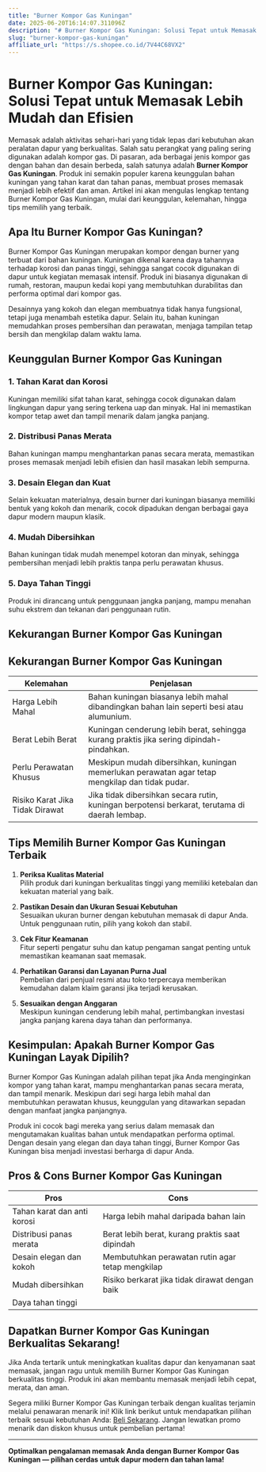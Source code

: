 ```yaml
---
title: "Burner Kompor Gas Kuningan"
date: 2025-06-20T16:14:07.311096Z
description: "# Burner Kompor Gas Kuningan: Solusi Tepat untuk Memasak Lebih Mudah dan Efisien..."
slug: "burner-kompor-gas-kuningan"
affiliate_url: "https://s.shopee.co.id/7V44C68VX2"
---
```

# Burner Kompor Gas Kuningan: Solusi Tepat untuk Memasak Lebih Mudah dan Efisien

Memasak adalah aktivitas sehari-hari yang tidak lepas dari kebutuhan akan peralatan dapur yang berkualitas. Salah satu perangkat yang paling sering digunakan adalah kompor gas. Di pasaran, ada berbagai jenis kompor gas dengan bahan dan desain berbeda, salah satunya adalah **Burner Kompor Gas Kuningan**. Produk ini semakin populer karena keunggulan bahan kuningan yang tahan karat dan tahan panas, membuat proses memasak menjadi lebih efektif dan aman. Artikel ini akan mengulas lengkap tentang Burner Kompor Gas Kuningan, mulai dari keunggulan, kelemahan, hingga tips memilih yang terbaik.

## Apa Itu Burner Kompor Gas Kuningan?

Burner Kompor Gas Kuningan merupakan kompor dengan burner yang terbuat dari bahan kuningan. Kuningan dikenal karena daya tahannya terhadap korosi dan panas tinggi, sehingga sangat cocok digunakan di dapur untuk kegiatan memasak intensif. Produk ini biasanya digunakan di rumah, restoran, maupun kedai kopi yang membutuhkan durabilitas dan performa optimal dari kompor gas.

Desainnya yang kokoh dan elegan membuatnya tidak hanya fungsional, tetapi juga menambah estetika dapur. Selain itu, bahan kuningan memudahkan proses pembersihan dan perawatan, menjaga tampilan tetap bersih dan mengkilap dalam waktu lama.

## Keunggulan Burner Kompor Gas Kuningan

### 1. **Tahan Karat dan Korosi**

Kuningan memiliki sifat tahan karat, sehingga cocok digunakan dalam lingkungan dapur yang sering terkena uap dan minyak. Hal ini memastikan kompor tetap awet dan tampil menarik dalam jangka panjang.

### 2. **Distribusi Panas Merata**

Bahan kuningan mampu menghantarkan panas secara merata, memastikan proses memasak menjadi lebih efisien dan hasil masakan lebih sempurna.

### 3. **Desain Elegan dan Kuat**

Selain kekuatan materialnya, desain burner dari kuningan biasanya memiliki bentuk yang kokoh dan menarik, cocok dipadukan dengan berbagai gaya dapur modern maupun klasik.

### 4. **Mudah Dibersihkan**

Bahan kuningan tidak mudah menempel kotoran dan minyak, sehingga pembersihan menjadi lebih praktis tanpa perlu perawatan khusus.

### 5. **Daya Tahan Tinggi**

Produk ini dirancang untuk penggunaan jangka panjang, mampu menahan suhu ekstrem dan tekanan dari penggunaan rutin.

## Kekurangan Burner Kompor Gas Kuningan

## Kekurangan Burner Kompor Gas Kuningan

| Kelemahan                     | Penjelasan                                                                 |
|------------------------------|---------------------------------------------------------------------------|
| Harga Lebih Mahal          | Bahan kuningan biasanya lebih mahal dibandingkan bahan lain seperti besi atau alumunium. |
| Berat Lebih Berat          | Kuningan cenderung lebih berat, sehingga kurang praktis jika sering dipindah-pindahkan.  |
| Perlu Perawatan Khusus     | Meskipun mudah dibersihkan, kuningan memerlukan perawatan agar tetap mengkilap dan tidak pudar. |
| Risiko Karat Jika Tidak Dirawat | Jika tidak dibersihkan secara rutin, kuningan berpotensi berkarat, terutama di daerah lembap. |

## Tips Memilih Burner Kompor Gas Kuningan Terbaik

1. **Periksa Kualitas Material**  
Pilih produk dari kuningan berkualitas tinggi yang memiliki ketebalan dan kekuatan material yang baik.

2. **Pastikan Desain dan Ukuran Sesuai Kebutuhan**  
Sesuaikan ukuran burner dengan kebutuhan memasak di dapur Anda. Untuk penggunaan rutin, pilih yang kokoh dan stabil.

3. **Cek Fitur Keamanan**  
Fitur seperti pengatur suhu dan katup pengaman sangat penting untuk memastikan keamanan saat memasak.

4. **Perhatikan Garansi dan Layanan Purna Jual**  
Pembelian dari penjual resmi atau toko terpercaya memberikan kemudahan dalam klaim garansi jika terjadi kerusakan.

5. **Sesuaikan dengan Anggaran**  
Meskipun kuningan cenderung lebih mahal, pertimbangkan investasi jangka panjang karena daya tahan dan performanya.

## Kesimpulan: Apakah Burner Kompor Gas Kuningan Layak Dipilih?

Burner Kompor Gas Kuningan adalah pilihan tepat jika Anda menginginkan kompor yang tahan karat, mampu menghantarkan panas secara merata, dan tampil menarik. Meskipun dari segi harga lebih mahal dan membutuhkan perawatan khusus, keunggulan yang ditawarkan sepadan dengan manfaat jangka panjangnya.

Produk ini cocok bagi mereka yang serius dalam memasak dan mengutamakan kualitas bahan untuk mendapatkan performa optimal. Dengan desain yang elegan dan daya tahan tinggi, Burner Kompor Gas Kuningan bisa menjadi investasi berharga di dapur Anda.

## Pros & Cons Burner Kompor Gas Kuningan

| Pros                                   | Cons                                               |
|----------------------------------------|----------------------------------------------------|
| Tahan karat dan anti korosi          | Harga lebih mahal daripada bahan lain             |
| Distribusi panas merata               | Berat lebih berat, kurang praktis saat dipindah | 
| Desain elegan dan kokoh               | Membutuhkan perawatan rutin agar tetap mengkilap|
| Mudah dibersihkan                     | Risiko berkarat jika tidak dirawat dengan baik |
| Daya tahan tinggi                     |                                                 |

## Dapatkan Burner Kompor Gas Kuningan Berkualitas Sekarang!

Jika Anda tertarik untuk meningkatkan kualitas dapur dan kenyamanan saat memasak, jangan ragu untuk memilih Burner Kompor Gas Kuningan berkualitas tinggi. Produk ini akan membantu memasak menjadi lebih cepat, merata, dan aman.

Segera miliki Burner Kompor Gas Kuningan terbaik dengan kualitas terjamin melalui penawaran menarik ini! Klik link berikut untuk mendapatkan pilihan terbaik sesuai kebutuhan Anda: [Beli Sekarang](https://s.shopee.co.id/7V44C68VX2). Jangan lewatkan promo menarik dan diskon khusus untuk pembelian pertama!

---

**Optimalkan pengalaman memasak Anda dengan Burner Kompor Gas Kuningan — pilihan cerdas untuk dapur modern dan tahan lama!**